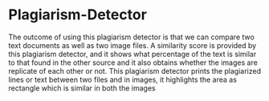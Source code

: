 # Plagiarism-Detector
The outcome of using this plagiarism detector is that we can compare two text
documents as well as two image files. A similarity score is provided by this
plagiarism detector, and it shows what percentage of the text is similar to that
found in the other source and it also obtains whether the images are replicate of
each other or not. This plagiarism detector prints the plagiarized lines or text
between two files and in images, it highlights the area as rectangle which is
similar in both the images
